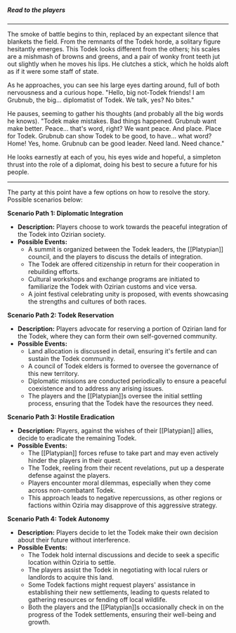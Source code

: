 
##### Read to the players

-----

The smoke of battle begins to thin, replaced by an expectant silence that blankets the field. From the remnants of the Todek horde, a solitary figure hesitantly emerges. This Todek looks different from the others; his scales are a mishmash of browns and greens, and a pair of wonky front teeth jut out slightly when he moves his lips. He clutches a stick, which he holds aloft as if it were some staff of state.

As he approaches, you can see his large eyes darting around, full of both nervousness and a curious hope. "Hello, big not-Todek friends! I am Grubnub, the big... diplomatist of Todek. We talk, yes? No bites."

He pauses, seeming to gather his thoughts (and probably all the big words he knows). "Todek make mistakes. Bad things happened. Grubnub want make better. Peace... that's word, right? We want peace. And place. Place for Todek. Grubnub can show Todek to be good, to have... what word? Home! Yes, home. Grubnub can be good leader. Need land. Need chance."

He looks earnestly at each of you, his eyes wide and hopeful, a simpleton thrust into the role of a diplomat, doing his best to secure a future for his people.

-----


The party at this point have a few options on how to resolve the story. Possible scenarios below:

**Scenario Path 1: Diplomatic Integration**

- **Description:** Players choose to work towards the peaceful integration of the Todek into Ozirian society.
- **Possible Events:**
    - A summit is organized between the Todek leaders, the [[Platypian]] council, and the players to discuss the details of integration.
    - The Todek are offered citizenship in return for their cooperation in rebuilding efforts.
    - Cultural workshops and exchange programs are initiated to familiarize the Todek with Ozirian customs and vice versa.
    - A joint festival celebrating unity is proposed, with events showcasing the strengths and cultures of both races.

**Scenario Path 2: Todek Reservation**

- **Description:** Players advocate for reserving a portion of Ozirian land for the Todek, where they can form their own self-governed community.
- **Possible Events:**
    - Land allocation is discussed in detail, ensuring it's fertile and can sustain the Todek community.
    - A council of Todek elders is formed to oversee the governance of this new territory.
    - Diplomatic missions are conducted periodically to ensure a peaceful coexistence and to address any arising issues.
    - The players and the [[Platypian]]s oversee the initial settling process, ensuring that the Todek have the resources they need.

**Scenario Path 3: Hostile Eradication**

- **Description:** Players, against the wishes of their [[Platypian]] allies, decide to eradicate the remaining Todek.
- **Possible Events:**
    - The [[Platypian]] forces refuse to take part and may even actively hinder the players in their quest.
    - The Todek, reeling from their recent revelations, put up a desperate defense against the players.
    - Players encounter moral dilemmas, especially when they come across non-combatant Todek.
    - This approach leads to negative repercussions, as other regions or factions within Oziria may disapprove of this aggressive strategy.

**Scenario Path 4: Todek Autonomy**

- **Description:** Players decide to let the Todek make their own decision about their future without interference.
- **Possible Events:**
    - The Todek hold internal discussions and decide to seek a specific location within Oziria to settle.
    - The players assist the Todek in negotiating with local rulers or landlords to acquire this land.
    - Some Todek factions might request players' assistance in establishing their new settlements, leading to quests related to gathering resources or fending off local wildlife.
    - Both the players and the [[Platypian]]s occasionally check in on the progress of the Todek settlements, ensuring their well-being and growth.